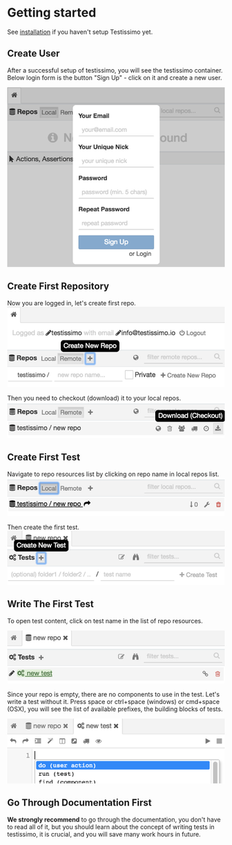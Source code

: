 # Getting started

See [installation](https://testissimo.github.io/#/installation) if you haven't setup Testissimo yet.

## Create User
After a successful setup of testissimo, you will see the testissimo container. Below login form is the button "Sign Up" - click on it and create a new user.

![](/documentation/images/user_create.png)

## Create First Repository
Now you are logged in, let's create first repo.
![](/documentation/images/repo_create.png)

Then you need to checkout (download) it to your local repos.
![](/documentation/images/repo_create_checkout.png)

## Create First Test
Navigate to repo resources list by clicking on repo name in local repos list.
![](/documentation/images/repo_local.png)

Then create the first test.
![](/documentation/images/test_create.png)

## Write The First Test
To open test content, click on test name in the list of repo resources.

![](/documentation/images/test_created.png)

Since your repo is empty, there are no components to use in the test. Let's write a test without it. Press space or ctrl+space (windows) or cmd+space (OSX), you will see the list of available prefixes, the building blocks of tests.

![](/documentation/images/test_hint.png)

## Go Through Documentation First

**We strongly recommend** to go through the documentation, you don't have to read all of it, but you should learn about the concept of writing tests in testissimo, it is crucial, and you will save many work hours in future.

